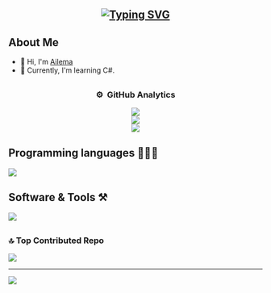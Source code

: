 



  
<h2 align=center><a href="https://git.io/typing-svg"><img src="https://readme-typing-svg.demolab.com?font=Fira+Code&pause=1000&random=false&width=435&lines=Computer+Science+Student;DS%20|%20AI%20|%20ML%20Enthusiast;Always%20learning%20new%20things" alt="Typing SVG" /></a></h2>

## About Me
<ul>
  <li>👋 Hi, I'm <a href="Edo-06/Edo-06">Ailema</a></li>
  <li>🌱 Currently, I'm learning C#.</li>
</ul>

## 

<div align="center">

### ⚙️ &nbsp;GitHub Analytics
![](https://github-readme-stats.vercel.app/api?username=Edo-06&theme=algolia&border=false&include_all_commits=false&count_private=false)<br/>
![](https://github-readme-streak-stats.herokuapp.com/?user=Edo-06&theme=algolia&border=false)<br/>
![](https://github-readme-stats.vercel.app/api/top-langs/?username=Edo-06&theme=algolia&border=false&include_all_commits=false&count_private=false&layout=compact)

</div>


## Programming languages 👨🏽‍💻
<img src="https://skillicons.dev/icons?i=cs,cpp,latex&perline=14" />

## Software & Tools ⚒️
<img src="https://skillicons.dev/icons?i=github,git,vscode,windows,dotnet&perline=14" />



##

### 🔝 Top Contributed Repo
![](https://github-contributor-stats.vercel.app/api?username=Edo-06&limit=5&theme=algolia&combine_all_yearly_contributions=true)

---
[![](https://visitcount.itsvg.in/api?id=Edo-06&icon=0&color=1)](https://visitcount.itsvg.in)

<!-- Proudly created with GPRM ( https://gprm.itsvg.in ) -->
